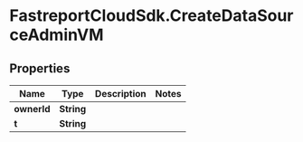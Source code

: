 # FastreportCloudSdk.CreateDataSourceAdminVM

## Properties

Name | Type | Description | Notes
------------ | ------------- | ------------- | -------------
**ownerId** | **String** |  | 
**t** | **String** |  | 


